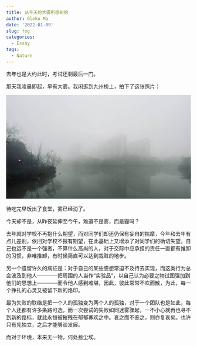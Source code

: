 ```yaml
---
title: 从今天的大雾所想到的
author: Gleko Ma
date: '2022-01-09'
slug: fog
categories:
  - Essay
tags:
  - Nature
---
```


  去年也是大约此时，考试还剩最后一门。
  
  那天我凌晨即起，早有大雾。我闲逛到九州桥上，拍下了这张照片：

![fog](images/fog.png)

  待吃完早饭出了食堂，雾已经消了。
  
  今天却不是，从昨夜延伸至今午，难道不是雾，而是霾吗？
  
  去年就对学校不再抱什么期望，而对同学们却还仍保有妄自的揣摩，今年和去年有点儿差别，依旧对学校不报有期望，在此基础上又增添了对同学们的确切失望。自己也远不是一个强者，不算什么高尚的人，对于交际中应承担的责任一直都有推卸的习惯，非唯推卸，有时候简直可以达到栽赃的地步。
  
  另一个遗留许久的病征是：对于自己的某些臆想常迫不及待去实现，而这类行为总会波及到他人————把周围的人当作“实验品”，以自己认为必要之物试图强加到他们的思想上————而令他人感到难堪，因此，彼此常常不欢而散，为此，每一个挣扎的心灵又被留下新的烙印。
  
  最为失败的联络是把一个人的孤独变为两个人的孤独，对于一个团队也是如此，每个人还都有许多条路可选，而一次尝试的失败如同迷雾骤起，一不小心就再也寻不到新的路标，就此永恒被摧残在郁郁寡欢之中。哀之而不鉴之，则亦复哀矣。也许只有先独立，之后才能够谈发展。
  
  而对于环境，本来无一物，何处惹尘埃。